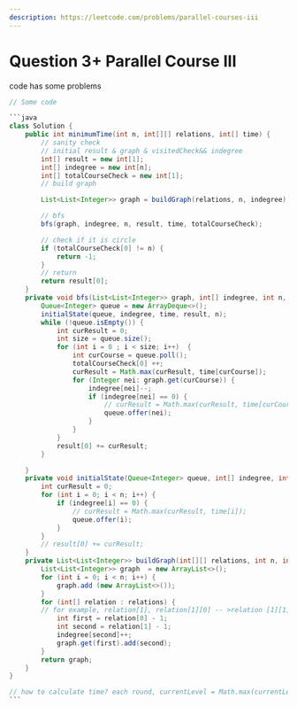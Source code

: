 ```yaml
---
description: https://leetcode.com/problems/parallel-courses-iii
---
```


# Question 3+ Parallel Course III

code has some problems

````java
// Some code

```java
class Solution {
    public int minimumTime(int n, int[][] relations, int[] time) {
        // sanity check
        // initial result & graph & visitedCheck&& indegree 
        int[] result = new int[1];
        int[] indegree = new int[n];
        int[] totalCourseCheck = new int[1];
        // build graph 

        List<List<Integer>> graph = buildGraph(relations, n, indegree);

        // bfs
        bfs(graph, indegree, n, result, time, totalCourseCheck);

        // check if it is circle
        if (totalCourseCheck[0] != n) {
            return -1;
        }
        // return
        return result[0];
    }
    private void bfs(List<List<Integer>> graph, int[] indegree, int n, int[] result, int[] time, int[] totalCourseCheck) {
        Queue<Integer> queue = new ArrayDeque<>();
        initialState(queue, indegree, time, result, n);
        while (!queue.isEmpty()) {
            int curResult = 0;
            int size = queue.size();
            for (int i = 0 ; i < size; i++)  {
                int curCourse = queue.poll();
                totalCourseCheck[0] ++;
                curResult = Math.max(curResult, time[curCourse]);
                for (Integer nei: graph.get(curCourse)) {
                    indegree[nei]--;
                    if (indegree[nei] == 0) {
                        // curResult = Math.max(curResult, time[curCourse]);
                        queue.offer(nei);
                    }
                }
            }
            result[0] += curResult;
        }

    }
    private void initialState(Queue<Integer> queue, int[] indegree, int[] time, int[] result, int n)  {
        int curResult = 0;
        for (int i = 0; i < n; i++) {
            if (indegree[i] == 0) {
                // curResult = Math.max(curResult, time[i]);
                queue.offer(i);
            }
        }
        // result[0] += curResult;
    }
    private List<List<Integer>> buildGraph(int[][] relations, int n, int[] indegree) {
        List<List<Integer>> graph  = new ArrayList<>();
        for (int i = 0; i < n; i++) {
            graph.add (new ArrayList<>());
        }
        for (int[] relation : relations) {
        // for example, relation[1], relation[1][0] -- >relation [1][1]
            int first = relation[0] - 1;
            int second = relation[1] - 1;
            indegree[second]++;
            graph.get(first).add(second);
        }
        return graph;
    }
}

// how to calculate time? each round, currentLevel = Math.max(currentLevel, this time(which is indegree = 0))
```
````
